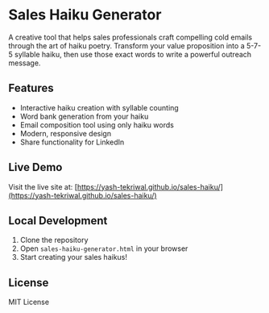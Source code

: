 # Sales Haiku Generator

A creative tool that helps sales professionals craft compelling cold emails through the art of haiku poetry. Transform your value proposition into a 5-7-5 syllable haiku, then use those exact words to write a powerful outreach message.

## Features

- Interactive haiku creation with syllable counting
- Word bank generation from your haiku
- Email composition tool using only haiku words
- Modern, responsive design
- Share functionality for LinkedIn

## Live Demo

Visit the live site at: [https://yash-tekriwal.github.io/sales-haiku/](https://yash-tekriwal.github.io/sales-haiku/)

## Local Development

1. Clone the repository
2. Open `sales-haiku-generator.html` in your browser
3. Start creating your sales haikus!

## License

MIT License 